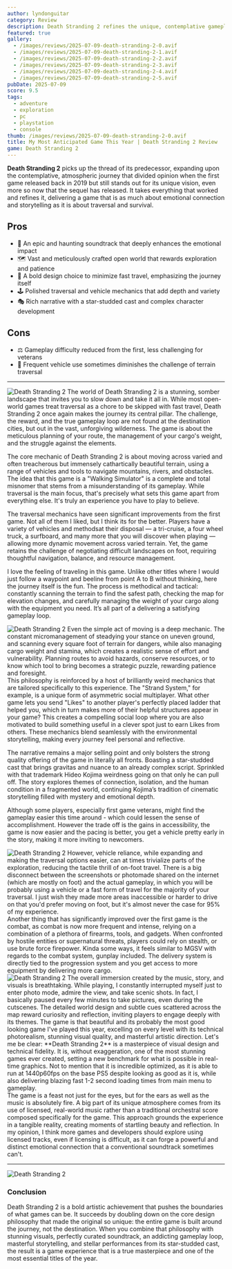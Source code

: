 ```yaml
---
author: lyndonguitar
category: Review
description: Death Stranding 2 refines the unique, contemplative gameplay of its predecessor with polished mechanics, an epic story, and a bold, niche approach that challenges mainstream gaming norms.
featured: true
gallery:
  - /images/reviews/2025-07-09-death-stranding-2-0.avif
  - /images/reviews/2025-07-09-death-stranding-2-1.avif
  - /images/reviews/2025-07-09-death-stranding-2-2.avif
  - /images/reviews/2025-07-09-death-stranding-2-3.avif
  - /images/reviews/2025-07-09-death-stranding-2-4.avif
  - /images/reviews/2025-07-09-death-stranding-2-5.avif
pubDate: 2025-07-09
score: 9.5
tags:
  - adventure
  - exploration
  - pc
  - playstation
  - console
thumb: /images/reviews/2025-07-09-death-stranding-2-0.avif
title: My Most Anticipated Game This Year | Death Stranding 2 Review
game: Death Stranding 2
---
```


**Death Stranding 2** picks up the thread of its predecessor, expanding upon the contemplative, atmospheric journey that divided opinion when the first game released back in 2019 but still stands out for its unique vision, even more so now that the sequel has released. It takes everything that worked and refines it, delivering a game that is as much about emotional connection and storytelling as it is about traversal and survival.

## Pros
- 🎵 An epic and haunting soundtrack that deeply enhances the emotional impact  
- 🗺️ Vast and meticulously crafted open world that rewards exploration and patience  
- 🚶 A bold design choice to minimize fast travel, emphasizing the journey itself  
- 🕹️ Polished traversal and vehicle mechanics that add depth and variety  
- 🎭 Rich narrative with a star-studded cast and complex character development  

## Cons
- ⚖️ Gameplay difficulty reduced from the first, less challenging for veterans  
- 🔄 Frequent vehicle use sometimes diminishes the challenge of terrain traversal  

---

<div class="flex flex-col md:flex-row-reverse items-center gap-6 mb-12 pb-6 border-b border-slate-700">
  <img
    src=/images/reviews/2025-07-09-death-stranding-2-1.avif
    alt="Death Stranding 2"
    class="w-full md:w-2/5 rounded shadow"
  />
The world of Death Stranding 2 is a stunning, somber landscape that invites you to slow down and take it all in. While most open-world games treat traversal as a chore to be skipped with fast travel, Death Stranding 2 once again makes the journey its central pillar. The challenge, the reward, and the true gameplay loop are not found at the destination cities, but out in the vast, unforgiving wilderness. The game is about the meticulous planning of your route, the management of your cargo's weight, and the struggle against the elements.
</div>

The core mechanic of Death Stranding 2 is about moving across varied and often treacherous but immensely cathartically beautiful terrain, using a range of vehicles and tools to navigate mountains, rivers, and obstacles. The idea that this game is a "Walking Simulator" is a complete and total misnomer that stems from a misunderstanding of its gameplay. While traversal is the main focus, that's precisely what sets this game apart from everything else. It's truly an experience you have to play to believe.

The traversal mechanics have seen significant improvements from the first game. Not all of them I liked, but I think its for the better. Players have a variety of vehicles and methodsat their disposal — a tri-cruise, a four wheel truck, a surfboard, and many more that you will discover when playing — allowing more dynamic movement across varied terrain. Yet, the game retains the challenge of negotiating difficult landscapes on foot, requiring thoughtful navigation, balance, and resource management. 

I love the feeling of traveling in this game. Unlike other titles where I would just follow a waypoint and beeline from point A to B without thinking, here the journey itself is the fun. The process is methodical and tactical: constantly scanning the terrain to find the safest path, checking the map for elevation changes, and carefully managing the weight of your cargo along with the equipment you need. It’s all part of a delivering a satisfying gameplay loop.

<div class="flex flex-col md:flex-row items-center gap-6 mb-12 pb-6 border-b border-slate-700">
  <img
    src=/images/reviews/2025-07-09-death-stranding-2-2.avif
    alt="Death Stranding 2"
    class="w-full md:w-2/5 rounded shadow"
     />
Even the simple act of moving is a deep mechanic. The constant micromanagement of steadying your stance on uneven ground, and scanning every square foot of terrain for dangers, while also managing cargo weight and stamina, which creates a realistic sense of effort and vulnerability. Planning routes to avoid hazards, conserve resources, or to know which tool to bring becomes a strategic puzzle, rewarding patience and foresight. 
</div>
This philosophy is reinforced by a host of brilliantly weird mechanics that are tailored specifically to this experience. The "Strand System," for example, is a unique form of asymmetric social multiplayer. What other game lets you send "Likes" to another player's perfectly placed ladder that helped you, which in turn makes more of their helpful structures appear in your game? This creates a compelling social loop where you are also motivated to build something useful in a clever spot just to earn Likes from others. These mechanics blend seamlessly with the environmental storytelling, making every journey feel personal and reflective.

The narrative remains a major selling point and only bolsters the strong quality offering of the game in literally all fronts. Boasting a star-studded cast that brings gravitas and nuance to an already complex script. Sprinkled with that trademark Hideo Kojima weirdness going on that only he can pull off. The story explores themes of connection, isolation, and the human condition in a fragmented world, continuing Kojima’s tradition of cinematic storytelling filled with mystery and emotional depth.

Although some players, especially first game veterans, might find the gameplay easier this time around - which could lessen the sense of accomplishment. However the trade off is the gains in accessibility, the game is now easier and the pacing is better, you get a vehicle pretty early in the story, making it more inviting to newcomers. 
<div class="flex flex-col md:flex-row-reverse items-center gap-6 mb-12 pb-6 border-b border-slate-700">
  <img
    src=/images/reviews/2025-07-09-death-stranding-2-3.avif
    alt="Death Stranding 2"
    class="w-full md:w-2/5 rounded shadow"
     />
However, vehicle reliance, while expanding and making the traversal options easier, can at times trivialize parts of the exploration, reducing the tactile thrill of on-foot travel. There is a big disconnect between the screenshots or photomade shared on the internet (which are mostly on foot) and the actual gameplay, in which you will be probably using a vehicle or a fast form of travel for the majority of your traversal. I just wish they made more areas inaccessible or harder to drive on that you'd prefer moving on foot, but it's almost never the case for 95% of my experience.
</div>
Another thing that has significantly improved over the first game is the combat, as combat is now more frequent and intense, relying on a combination of a plethora of firearms, tools, and gadgets. When confronted by hostile entities or supernatural threats, players could rely on stealth, or use brute force firepower. Kinda some ways, it feels similar to MGSV with regards to the combat system, gunplay included. The delivery system is directly tied to the progression system and you get access to more equipment by delivering more cargo.
<div class="flex flex-col md:flex-row items-center gap-6 mb-12 pb-6 border-b border-slate-700">
  <img
    src=/images/reviews/2025-07-09-death-stranding-2-5.avif
    alt="Death Stranding 2"
    class="w-full md:w-2/5 rounded shadow"
     />
The overall immersion created by the music, story, and visuals is breathtaking. While playing, I constantly interrupted myself just to enter photo mode, admire the view, and take scenic shots. In fact, I basically paused every few minutes to take pictures, even during the cutscenes. The detailed world design and subtle cues scattered across the map reward curiosity and reflection, inviting players to engage deeply with its themes. The game is that beautiful and its probably the most good looking game I've played this year, excelling on every level with its technical photorealism, stunning visual quality, and masterful artistic direction. Let's me be clear: **Death Stranding 2** is a masterpiece of visual design and technical fidelity. It is, without exaggeration, one of the most stunning games ever created, setting a new benchmark for what is possible in real-time graphics. Not to mention that it is incredible optimized, as it is able to run at 1440p60fps on the base PS5 despite looking as good as it is, while also delivering blazing fast 1-2 second loading times from main menu to gameplay.
</div>
The game is a feast not just for the eyes, but for the ears as well as the music is absolutely fire. A big part of its unique atmosphere comes from its use of licensed, real-world music rather than a traditional orchestral score composed specifically for the game. This approach grounds the experience in a tangible reality, creating moments of startling beauty and reflection. In my opinion, I think more games and developers should explore using licensed tracks, even if licensing is difficult, as it can forge a powerful and distinct emotional connection that a conventional soundtrack sometimes can't.

---
<div class="flex flex-col md:flex-row-reverse items-center gap-6 mb-12 pb-6 border-b border-slate-700">
  <img
    src=/images/reviews/2025-07-09-death-stranding-2-4.avif
    alt="Death Stranding 2"
    class="w-full md:w-2/5 rounded shadow"
     />

<div> 

### Conclusion
Death Stranding 2 is a bold artistic achievement that pushes the boundaries of what games can be. It succeeds by doubling down on the core design philosophy that made the original so unique: the entire game is built around the journey, not the destination. When you combine that philosophy with stunning visuals, perfectly curated soundtrack, an addicting gameplay loop, masterful storytelling, and stellar performances from its star-studded cast, the result is a game experience that is a true masterpiece and one of the most essential titles of the year.
</div>
</div>
